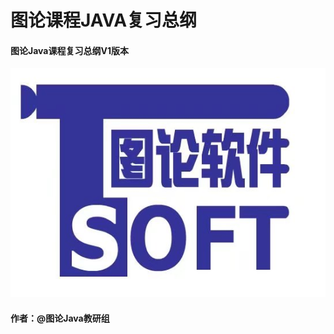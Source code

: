 # **图论课程JAVA复习总纲**

#### 

#### 

#### 图论Java课程复习总纲V1版本





![](/assets/logo.jpg)



#### 

#### 

#### 作者：@图论Java教研组




